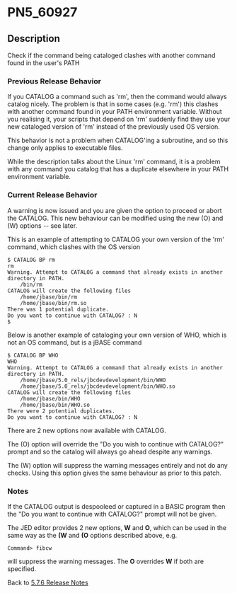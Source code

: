 # PN5_60927

<PageHeader />

## Description

Check if the command being cataloged clashes with another command found in the user's PATH

### Previous Release Behavior

If you CATALOG a command such as 'rm', then the command would always catalog nicely. The problem is that in some cases (e.g. 'rm') this clashes with another command found in your PATH environment variable. Without you realising it, your scripts that depend on 'rm' suddenly find they use your new cataloged version of 'rm' instead of the previously used OS version.

This behavior is not a problem when CATALOG'ing a subroutine, and so this change only applies to executable files.

While the description talks about the Linux 'rm' command, it is a problem with any command you catalog that has a duplicate elsewhere in your PATH environment variable.

### Current Release Behavior

A warning is now issued and you are given the option to proceed or abort the CATALOG. This new behaviour can be modified using the new (O) and (W) options -- see later.

This is an example of attempting to CATALOG your own version of the 'rm' command, which clashes with the OS version

```
$ CATALOG BP rm
rm
Warning. Attempt to CATALOG a command that already exists in another directory in PATH.
    /bin/rm
CATALOG will create the following files
    /home/jbase/bin/rm
    /home/jbase/bin/rm.so
There was 1 potential duplicate.
Do you want to continue with CATALOG? : N
$
```

Below is another example of cataloging your own version of WHO, which is not an OS command, but is a jBASE command

```
$ CATALOG BP WHO
WHO
Warning. Attempt to CATALOG a command that already exists in another directory in PATH.
    /home/jbase/5.0_rels/jbcdevdevelopment/bin/WHO
    /home/jbase/5.0_rels/jbcdevdevelopment/bin/WHO.so
CATALOG will create the following files
    /home/jbase/bin/WHO
    /home/jbase/bin/WHO.so
There were 2 potential duplicates.
Do you want to continue with CATALOG? : N
```

There are 2 new options now available with CATALOG.

The (O) option will override the "Do you wish to continue with CATALOG?" prompt and so the catalog will always go ahead despite any warnings.

The (W) option will suppress the warning messages entirely and not do any checks. Using this option gives the same behaviour as prior to this patch.

### Notes

If the CATALOG output is despooleed or captured in a BASIC program then the "Do you want to continue with CATALOG?" prompt will not be given.

The JED editor provides 2 new options, **W** and **O**, which can be used in the same way as the **(W** and **(O** options described above, e.g.

```
Command> fibcw
```

will suppress the warning messages. The **O** overrides **W** if both are specified.

Back to [5.7.6 Release Notes](../jbase-5.7.6-release-notes/README.md)

<PageFooter />
